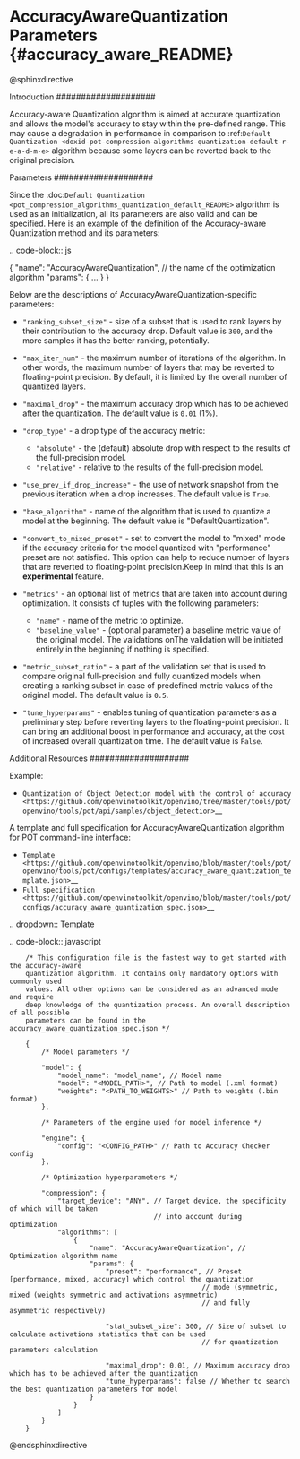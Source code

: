 # AccuracyAwareQuantization Parameters {#accuracy_aware_README}

@sphinxdirective

Introduction
####################

Accuracy-aware Quantization algorithm is aimed at accurate quantization and allows the model's 
accuracy to stay within the pre-defined range. This may cause a degradation in performance 
in comparison to :ref:`Default Quantization <doxid-pot-compression-algorithms-quantization-default-r-e-a-d-m-e>` 
algorithm because some layers can be reverted back to the original precision.

Parameters
####################

Since the :doc:`Default Quantization <pot_compression_algorithms_quantization_default_README>` 
algorithm is used as an initialization, all its parameters are also valid and can be specified. 
Here is an example of the definition of the Accuracy-aware Quantization method and its parameters:

.. code-block:: js

   {
       "name": "AccuracyAwareQuantization", // the name of the optimization algorithm 
       "params": {
           ...
       }
   }


Below are the descriptions of AccuracyAwareQuantization-specific parameters:

- ``"ranking_subset_size"`` - size of a subset that is used to rank layers by their 
  contribution to the accuracy drop. Default value is ``300``, and the more samples it 
  has the better ranking, potentially.
- ``"max_iter_num"`` - the maximum number of iterations of the algorithm. In other 
  words, the maximum number of layers that may be reverted to floating-point 
  precision. By default, it is limited by the overall number of quantized layers.
- ``"maximal_drop"`` - the maximum accuracy drop which has to be achieved after the 
  quantization. The default value is ``0.01`` (1%).
- ``"drop_type"`` - a drop type of the accuracy metric:

  - ``"absolute"`` - the (default) absolute drop with respect to the results of the full-precision model.
  - ``"relative"`` - relative to the results of the full-precision model.

- ``"use_prev_if_drop_increase"`` - the use of network snapshot from the previous iteration when a drop 
  increases. The default value is ``True``.
- ``"base_algorithm"`` - name of the algorithm that is used to quantize a model at the 
  beginning. The default value is "DefaultQuantization".
- ``"convert_to_mixed_preset"`` - set to convert the model to "mixed" mode if the accuracy 
  criteria for the model quantized with "performance" preset are not satisfied. 
  This option can help to reduce number of layers that are reverted to floating-point 
  precision.Keep in mind that this is an **experimental** feature.
- ``"metrics"`` - an optional list of metrics that are taken into account during optimization. 
  It consists of tuples with the following parameters:

  - ``"name"`` - name of the metric to optimize.
  - ``"baseline_value"`` - (optional parameter) a baseline metric value of the original 
    model. The validations onThe validation will be initiated entirely in the beginning if nothing is specified.

- ``"metric_subset_ratio"`` - a part of the validation set that is used to compare 
  original full-precision and fully quantized models when creating a ranking subset 
  in case of predefined metric values of the original model. The default value is ``0.5``.
- ``"tune_hyperparams"`` - enables tuning of quantization parameters as a preliminary 
  step before reverting layers to the floating-point precision. It can bring 
  an additional boost in performance and accuracy, at the cost of increased overall 
  quantization time. The default value is ``False``.

Additional Resources
####################

Example:

* `Quantization of Object Detection model with the control of accuracy <https://github.com/openvinotoolkit/openvino/tree/master/tools/pot/openvino/tools/pot/api/samples/object_detection>`__

A template and full specification for AccuracyAwareQuantization algorithm for POT command-line interface:

* `Template <https://github.com/openvinotoolkit/openvino/blob/master/tools/pot/openvino/tools/pot/configs/templates/accuracy_aware_quantization_template.json>`__
* `Full specification <https://github.com/openvinotoolkit/openvino/blob/master/tools/pot/configs/accuracy_aware_quantization_spec.json>`__


.. dropdown:: Template

   .. code-block:: javascript

        /* This configuration file is the fastest way to get started with the accuracy-aware
        quantization algorithm. It contains only mandatory options with commonly used
        values. All other options can be considered as an advanced mode and require
        deep knowledge of the quantization process. An overall description of all possible
        parameters can be found in the accuracy_aware_quantization_spec.json */

        {
            /* Model parameters */

            "model": {
                "model_name": "model_name", // Model name
                "model": "<MODEL_PATH>", // Path to model (.xml format)
                "weights": "<PATH_TO_WEIGHTS>" // Path to weights (.bin format)
            },

            /* Parameters of the engine used for model inference */

            "engine": {
                "config": "<CONFIG_PATH>" // Path to Accuracy Checker config
            },

            /* Optimization hyperparameters */

            "compression": {
                "target_device": "ANY", // Target device, the specificity of which will be taken
                                        // into account during optimization
                "algorithms": [
                    {
                        "name": "AccuracyAwareQuantization", // Optimization algorithm name
                        "params": {
                            "preset": "performance", // Preset [performance, mixed, accuracy] which control the quantization
                                                    // mode (symmetric, mixed (weights symmetric and activations asymmetric)
                                                    // and fully asymmetric respectively)

                            "stat_subset_size": 300, // Size of subset to calculate activations statistics that can be used
                                                    // for quantization parameters calculation

                            "maximal_drop": 0.01, // Maximum accuracy drop which has to be achieved after the quantization
                            "tune_hyperparams": false // Whether to search the best quantization parameters for model
                        }
                    }
                ]
            }
        }


@endsphinxdirective
